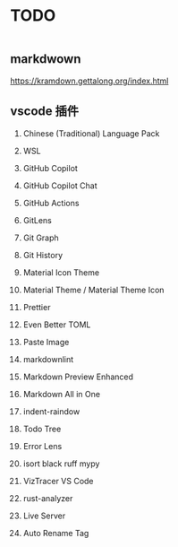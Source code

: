 # TODO

```bash
```

## markdwown

<https://kramdown.gettalong.org/index.html>

## vscode 插件

1. Chinese (Traditional) Language Pack
1. WSL
1. GitHub Copilot
1. GitHub Copilot Chat
1. GitHub Actions
1. GitLens
1. Git Graph
1. Git History
1. Material Icon Theme
1. Material Theme / Material Theme Icon
1. Prettier
1. Even Better TOML
1. Paste Image
1. markdownlint
1. Markdown Preview Enhanced
1. Markdown All in One
1. indent-raindow
1. Todo Tree
1. Error Lens

1. isort black ruff mypy
1. VizTracer VS Code
1. rust-analyzer

1. Live Server
1. Auto Rename Tag

